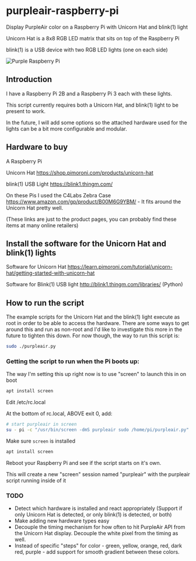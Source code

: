 # purpleair-raspberry-pi
Display PurpleAir color on a Raspberry Pi with Unicorn Hat and blink(1) light

Unicorn Hat is a 8x8 RGB LED matrix that sits on top of the Raspberry Pi

blink(1) is a USB device with two RGB LED lights (one on each side)

![Purple Raspberry Pi](https://chriscarey.com/blog/wp-content/uploads/2020/09/purple-pi.png)

## Introduction
I have a Raspberry Pi 2B and a Raspberry Pi 3 each with these lights.

This script currently requires both a Unicorn Hat, and blink(1) light to be present to work.

In the future, I will add some options so the attached hardware used for the lights can be a bit more configurable and modular.

## Hardware to buy

A Raspberry Pi

Unicorn Hat https://shop.pimoroni.com/products/unicorn-hat

blink(1) USB Light https://blink1.thingm.com/

On these Pis I used the C4Labs Zebra Case https://www.amazon.com/gp/product/B00M6G9YBM/ - It fits around the Unicorn Hat pretty well.

(These links are just to the product pages, you can probably find these items at many online retailers)

## Install the software for the Unicorn Hat and blink(1) lights

Software for Unicorn Hat
https://learn.pimoroni.com/tutorial/unicorn-hat/getting-started-with-unicorn-hat

Software for Blink(1) USB light
http://blink1.thingm.com/libraries/ (Python)

## How to run the script

The example scripts for the Unicorn Hat and the blink(1) light execute as root in order to be able to access the hardware.
There are some ways to get around this and run as non-root and I'd like to investigate this more in the future to tighten this down.
For now though, the way to run this script is:

```bash
sudo ./purpleair.py
```

### Getting the script to run when the Pi boots up:

The way I'm setting this up right now is to use "screen" to launch this in on boot

```bash
apt install screen
```

Edit /etc/rc.local

At the bottom of rc.local, ABOVE exit 0, add:

```bash
# start purpleair in screen
su - pi -c "/usr/bin/screen -dmS purpleair sudo /home/pi/purpleair.py"
```

Make sure `screen` is installed

```bash
apt install screen
```

Reboot your Raspberry Pi and see if the script starts on it's own.

This will create a new "screen" session named "purpleair" with the purpleair script running inside of it

### TODO

* Detect which hardware is installed and react appropriately (Support if only Unicorn Hat is detected, or only blink(1) is detected, or both)
* Make adding new hardware types easy
* Decouple the timing mechanism for how often to hit PurpleAir API from the Unicorn Hat display. Decouple the white pixel from the timing as well.
* Instead of specific "steps" for color - green, yellow, orange, red, dark red, purple - add support for smooth gradient between these colors.


